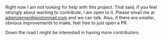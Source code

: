 Right now I am not looking for help with this project. That said, if you feel
strongly about wanting to contribute, I am open to it. Please email me at
adamzerner@protonmail.com and we can talk. Also, if there are smaller, obvious
improvements to make, feel free to just open a PR.

Down the road I might be interested in having more contributors.
